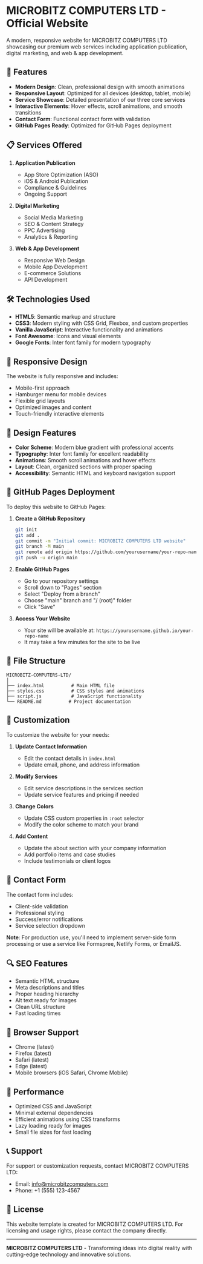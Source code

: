 # MICROBITZ COMPUTERS LTD - Official Website

A modern, responsive website for MICROBITZ COMPUTERS LTD showcasing our premium web services including application publication, digital marketing, and web & app development.

## 🚀 Features

- **Modern Design**: Clean, professional design with smooth animations
- **Responsive Layout**: Optimized for all devices (desktop, tablet, mobile)
- **Service Showcase**: Detailed presentation of our three core services
- **Interactive Elements**: Hover effects, scroll animations, and smooth transitions
- **Contact Form**: Functional contact form with validation
- **GitHub Pages Ready**: Optimized for GitHub Pages deployment

## 📋 Services Offered

1. **Application Publication**
   - App Store Optimization (ASO)
   - iOS & Android Publication
   - Compliance & Guidelines
   - Ongoing Support

2. **Digital Marketing**
   - Social Media Marketing
   - SEO & Content Strategy
   - PPC Advertising
   - Analytics & Reporting

3. **Web & App Development**
   - Responsive Web Design
   - Mobile App Development
   - E-commerce Solutions
   - API Development

## 🛠️ Technologies Used

- **HTML5**: Semantic markup and structure
- **CSS3**: Modern styling with CSS Grid, Flexbox, and custom properties
- **Vanilla JavaScript**: Interactive functionality and animations
- **Font Awesome**: Icons and visual elements
- **Google Fonts**: Inter font family for modern typography

## 📱 Responsive Design

The website is fully responsive and includes:
- Mobile-first approach
- Hamburger menu for mobile devices
- Flexible grid layouts
- Optimized images and content
- Touch-friendly interactive elements

## 🎨 Design Features

- **Color Scheme**: Modern blue gradient with professional accents
- **Typography**: Inter font family for excellent readability
- **Animations**: Smooth scroll animations and hover effects
- **Layout**: Clean, organized sections with proper spacing
- **Accessibility**: Semantic HTML and keyboard navigation support

## 🚀 GitHub Pages Deployment

To deploy this website to GitHub Pages:

1. **Create a GitHub Repository**
   ```bash
   git init
   git add .
   git commit -m "Initial commit: MICROBITZ COMPUTERS LTD website"
   git branch -M main
   git remote add origin https://github.com/yourusername/your-repo-name.git
   git push -u origin main
   ```

2. **Enable GitHub Pages**
   - Go to your repository settings
   - Scroll down to "Pages" section
   - Select "Deploy from a branch"
   - Choose "main" branch and "/ (root)" folder
   - Click "Save"

3. **Access Your Website**
   - Your site will be available at: `https://yourusername.github.io/your-repo-name`
   - It may take a few minutes for the site to be live

## 📂 File Structure

```
MICROBITZ-COMPUTERS-LTD/
│
├── index.html          # Main HTML file
├── styles.css          # CSS styles and animations
├── script.js           # JavaScript functionality
└── README.md          # Project documentation
```

## 🔧 Customization

To customize the website for your needs:

1. **Update Contact Information**
   - Edit the contact details in `index.html`
   - Update email, phone, and address information

2. **Modify Services**
   - Edit service descriptions in the services section
   - Update service features and pricing if needed

3. **Change Colors**
   - Update CSS custom properties in `:root` selector
   - Modify the color scheme to match your brand

4. **Add Content**
   - Update the about section with your company information
   - Add portfolio items and case studies
   - Include testimonials or client logos

## 📧 Contact Form

The contact form includes:
- Client-side validation
- Professional styling
- Success/error notifications
- Service selection dropdown

**Note**: For production use, you'll need to implement server-side form processing or use a service like Formspree, Netlify Forms, or EmailJS.

## 🔍 SEO Features

- Semantic HTML structure
- Meta descriptions and titles
- Proper heading hierarchy
- Alt text ready for images
- Clean URL structure
- Fast loading times

## 📱 Browser Support

- Chrome (latest)
- Firefox (latest)
- Safari (latest)
- Edge (latest)
- Mobile browsers (iOS Safari, Chrome Mobile)

## 🚀 Performance

- Optimized CSS and JavaScript
- Minimal external dependencies
- Efficient animations using CSS transforms
- Lazy loading ready for images
- Small file sizes for fast loading

## 📞 Support

For support or customization requests, contact MICROBITZ COMPUTERS LTD:
- Email: info@microbitzcomputers.com
- Phone: +1 (555) 123-4567

## 📄 License

This website template is created for MICROBITZ COMPUTERS LTD. For licensing and usage rights, please contact the company directly.

---

**MICROBITZ COMPUTERS LTD** - Transforming ideas into digital reality with cutting-edge technology and innovative solutions.
